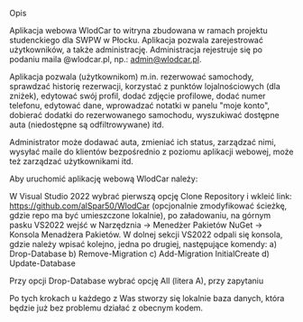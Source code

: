 Opis

Aplikacja webowa WlodCar to witryna zbudowana w ramach projektu studenckiego dla SWPW w Płocku. Aplikacja pozwala zarejestrować użytkowników, a także administrację. Administracja rejestruje się po podaniu maila @wlodcar.pl, np.: admin@wlodcar.pl.

Aplikacja pozwala (użytkownikom) m.in. rezerwować samochody, sprawdzać historię rezerwacji, korzystać z punktów lojalnościowych (dla zniżek), edytować swój profil, dodać zdjęcie profilowe, dodać numer telefonu, edytować dane, wprowadzać notatki w panelu "moje konto", dobierać dodatki do rezerwowanego samochodu, wyszukiwać dostępne auta (niedostępne są odfiltrowywane) itd.

Administrator może dodawać auta, zmieniać ich status, zarządzać nimi, wysyłać maile do klientów bezpośrednio z poziomu aplikacji webowej, może też zarządzać użytkownikami itd.


Aby uruchomić aplikację webową WlodCar należy:

W Visual Studio 2022 wybrać pierwszą opcję Clone Repository i wkleić link: https://github.com/alSpar50/WlodCar (opcjonalnie zmodyfikować ścieżkę, gdzie repo ma być umieszczone lokalnie),
po załadowaniu, na górnym pasku VS2022 wejść w Narzędznia -> Menedżer Pakietów NuGet -> Konsola Menadżera Pakietów.
W dolnej sekcji VS2022 odpali się konsola, gdzie należy wpisać kolejno, jedna po drugiej, następujące komendy:
a) Drop-Database
b) Remove-Migration
c) Add-Migration InitialCreate
d) Update-Database

Przy opcji Drop-Database wybrać opcję All (litera A), przy zapytaniu

Po tych krokach u każdego z Was stworzy się lokalnie baza danych, która będzie już bez problemu działać z obecnym kodem.
